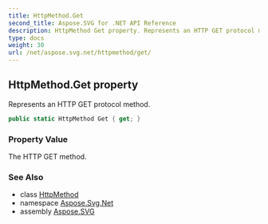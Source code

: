```yaml
---
title: HttpMethod.Get
second_title: Aspose.SVG for .NET API Reference
description: HttpMethod Get property. Represents an HTTP GET protocol method
type: docs
weight: 30
url: /net/aspose.svg.net/httpmethod/get/
---
```

## HttpMethod.Get property

Represents an HTTP GET protocol method.

```csharp
public static HttpMethod Get { get; }
```

### Property Value

The HTTP GET method.

### See Also

* class [HttpMethod](../)
* namespace [Aspose.Svg.Net](../../../aspose.svg.net/)
* assembly [Aspose.SVG](../../../)
